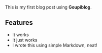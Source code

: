 This is my first blog post using **Goupiblog**.

## Features

- It works
- It just works
- I wrote this using simple Markdown, neat!

